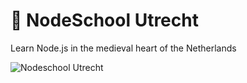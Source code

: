 # 🏫 NodeSchool Utrecht

Learn Node.js in the medieval heart of the Netherlands

![Nodeschool Utrecht](https://nodeschool.io/utrecht/resources/logo/nodeschool-utrecht-shadow.png)